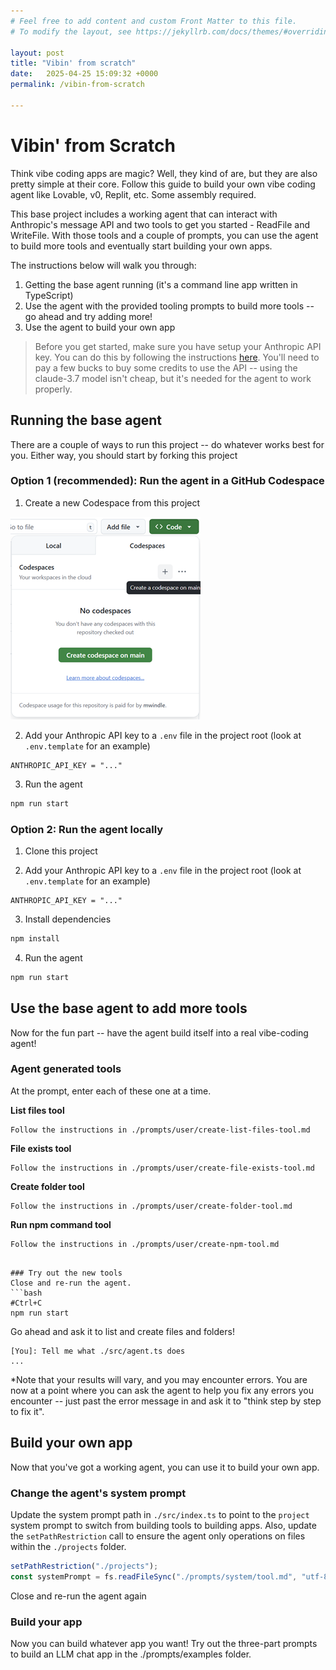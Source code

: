 ```yaml
---
# Feel free to add content and custom Front Matter to this file.
# To modify the layout, see https://jekyllrb.com/docs/themes/#overriding-theme-defaults

layout: post
title: "Vibin' from scratch"
date:   2025-04-25 15:09:32 +0000
permalink: /vibin-from-scratch

---
```

# Vibin' from Scratch
Think vibe coding apps are magic? Well, they kind of are, but they are also pretty simple at their core. Follow this guide to build your own vibe coding agent like Lovable, v0, Replit, etc. Some assembly required. 

This base project includes a working agent that can interact with Anthropic's message API and two tools to get you started - ReadFile and WriteFile. With those tools and a couple of prompts, you can use the agent to build more tools and eventually start building your own apps. 

The instructions below will walk you through: 

1. Getting the base agent running (it's a command line app written in TypeScript)
1. Use the agent with the provided tooling prompts to build more tools -- go ahead and try adding more!
1. Use the agent to build your own app

> Before you get started, make sure you have setup your Anthropic API key. You can do this by following the instructions [here](https://docs.anthropic.com/en/api/getting-started). You'll need to pay a few bucks to buy some credits to use the API -- using the claude-3.7 model isn't cheap, but it's needed for the agent to work properly. 

## Running the base agent
There are a couple of ways to run this project -- do whatever works best for you. Either way, you should start by forking this project

### Option 1 (recommended): Run the agent in a GitHub Codespace
1. Create a new Codespace from this project

![alt text](../images/image.png)

2. Add your Anthropic API key to a `.env` file in the project root (look at `.env.template` for an example)
```text
ANTHROPIC_API_KEY = "..."
```

3. Run the agent
```bash
npm run start
```

### Option 2: Run the agent locally
1. Clone this project

2. Add your Anthropic API key to a `.env` file in the project root (look at `.env.template` for an example)
```text
ANTHROPIC_API_KEY = "..."
```

3. Install dependencies
```bash
npm install
```

4. Run the agent
```bash
npm run start
```

## Use the base agent to add more tools
Now for the fun part -- have the agent build itself into a real vibe-coding agent!

### Agent generated tools
At the prompt, enter each of these one at a time. 

**List files tool**
```text
Follow the instructions in ./prompts/user/create-list-files-tool.md
```

**File exists tool**
```text
Follow the instructions in ./prompts/user/create-file-exists-tool.md
```

**Create folder tool**
```text
Follow the instructions in ./prompts/user/create-folder-tool.md
```

**Run npm command tool**
```text
Follow the instructions in ./prompts/user/create-npm-tool.md
```

```

### Try out the new tools
Close and re-run the agent.
```bash
#Ctrl+C
npm run start
```

Go ahead and ask it to list and create files and folders!
```text
[You]: Tell me what ./src/agent.ts does
...

```
*Note that your results will vary, and you may encounter errors. You are now at a point where you can ask the agent to help you fix any errors you encounter -- just past the error message in and ask it to "think step by step to fix it". 

## Build your own app
Now that you've got a working agent, you can use it to build your own app.

### Change the agent's system prompt
Update the system prompt path in `./src/index.ts` to point to the `project` system prompt to switch from building tools to building apps. Also, update the `setPathRestriction` call to ensure the agent only operations on files within the `./projects` folder.
```typescript
setPathRestriction("./projects");
const systemPrompt = fs.readFileSync("./prompts/system/tool.md", "utf-8");
```

Close and re-run the agent again

### Build your app
Now you can build whatever app you want! Try out the three-part prompts to build an LLM chat app in the ./prompts/examples folder.

 
